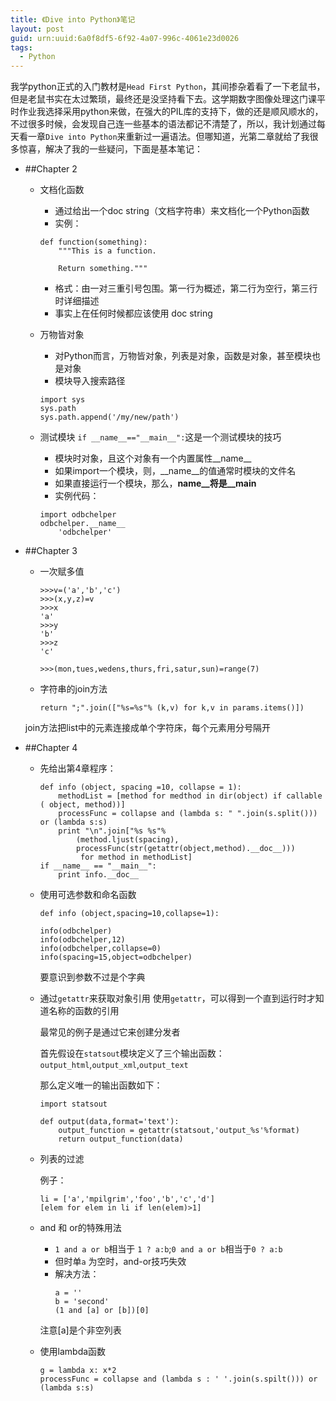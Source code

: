 ```yaml
---
title: 《Dive into Python》笔记
layout: post
guid: urn:uuid:6a0f8df5-6f92-4a07-996c-4061e23d0026
tags:
  - Python
---
```


我学python正式的入门教材是`Head First Python`，其间掺杂着看了一下老鼠书，但是老鼠书实在太过繁琐，最终还是没坚持看下去。这学期数字图像处理这门课平时作业我选择采用python来做，在强大的PIL库的支持下，做的还是顺风顺水的，不过很多时候，会发现自己连一些基本的语法都记不清楚了，所以，我计划通过每天看一章`Dive into Python`来重新过一遍语法。但哪知道，光第二章就给了我很多惊喜，解决了我的一些疑问，下面是基本笔记：

- ##Chapter 2
	- 文档化函数
		
		- 通过给出一个doc string（文档字符串）来文档化一个Python函数
		- 实例：

		```
		def function(something):
			"""This is a function.
	
			Return something."""
		```
		
		- 格式：由一对三重引号包围。第一行为概述，第二行为空行，第三行时详细描述
		- 事实上在任何时候都应该使用 doc string

	- 万物皆对象
		
		- 对Python而言，万物皆对象，列表是对象，函数是对象，甚至模块也是对象
		- 模块导入搜索路径
			
		```
		import sys
		sys.path
		sys.path.append('/my/new/path')
		```

	- 测试模块
		`if __name__=="__main__":`这是一个测试模块的技巧
		- 模块时对象，且这个对象有一个内置属性__name__
		- 如果import一个模块，则，__name__的值通常时模块的文件名
		- 如果直接运行一个模块，那么，__name__将是__main__
		- 实例代码：

		```
		import odbchelper
		odbchelper.__name__
			'odbchelper'
		```


- ##Chapter 3
	- 一次赋多值

    	```
		>>>v=('a','b','c')
		>>>(x,y,z)=v
		>>>x
		'a'
		>>>y
		'b'
		>>>z
		'c'
		```

		```
		>>>(mon,tues,wedens,thurs,fri,satur,sun)=range(7)
		```
    - 字符串的join方法

		```
		return ";".join(["%s=%s"% (k,v) for k,v in params.items()])
		```
	join方法把list中的元素连接成单个字符床，每个元素用分号隔开
	
- ##Chapter 4
    - 先给出第4章程序：
        
        ```
        def info (object, spacing =10, collapse = 1):
            methodList = [method for medthod in dir(object) if callable ( object, method))]
            processFunc = collapse and (lambda s: " ".join(s.split())) or (lambda s:s)
            print "\n".join["%s %s"%
                (method.ljust(spacing),
                processFunc(str(getattr(object,method).__doc__)))
                 for method in methodList]
        if __name__ == "__main__":
            print info.__doc__
        ```

    - 使用可选参数和命名函数
    
        ```
        def info (object,spacing=10,collapse=1):
        
        info(odbchelper)
        info(odbchelper,12)
        info(odbchelper,collapse=0)
        info(spacing=15,object=odbchelper)
        ```
        要意识到参数不过是个字典
        
    - 通过`getattr`来获取对象引用
        使用`getattr`，可以得到一个直到运行时才知道名称的函数的引用
        
        最常见的例子是通过它来创建分发者
        
        首先假设在`statsout`模块定义了三个输出函数：`output_html`,`output_xml`,`output_text`
        
        那么定义唯一的输出函数如下：
        ```
        import statsout
        
        def output(data,format='text'):
            output_function = getattr(statsout,'output_%s'%format)
            return output_function(data)
        ```
        
    - 列表的过滤
    
        例子：
        ```
        li = ['a','mpilgrim','foo','b','c','d']
        [elem for elem in li if len(elem)>1]
        ```
        
    - and 和 or的特殊用法
        - `1 and a or b`相当于 `1 ? a:b`;`0 and a or b`相当于`0 ? a:b `
        - 但时单`a` 为空时，and-or技巧失效
        - 解决方法：
            ```
            a = ''
            b = 'second'
            (1 and [a] or [b])[0]
            ```
        注意[a]是个非空列表
        
    - 使用lambda函数
        ```
        g = lambda x: x*2
        processFunc = collapse and (lambda s : ' '.join(s.spilt())) or (lambda s:s)
        ```
